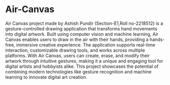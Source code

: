 # Air-Canvas
Air Canvas project made by Ashish Pundir (Section-E1,Roll no-2218512) is a gesture-controlled drawing application that transforms hand movements into digital artwork. Built using computer vision and machine learning, Air Canvas enables users to draw in the air with their hands, providing a hands-free, immersive creative experience. The application supports real-time interaction, customizable drawing tools, and works across multiple platforms. With Air Canvas, users can create, erase, and modify their artwork through intuitive gestures, making it a unique and engaging tool for digital artists and hobbyists alike. This project showcases the potential of combining modern technologies like gesture recognition and machine learning to innovate digital art creation.
